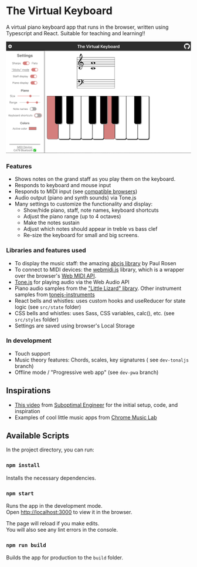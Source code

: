 # The Virtual Keyboard

A virtual piano keyboard app that runs in the browser, written using Typescript and React. Suitable for teaching and learning!!

![Demo image of virtual keyboard](./demo.png)

### Features
- Shows notes on the grand staff as you play them on the keyboard.
- Responds to keyboard and mouse input
- Responds to MIDI input (see [compatible browsers](https://developer.mozilla.org/en-US/docs/Web/API/MIDIAccess#browser_compatibility))
- Audio output (piano and synth sounds) via Tone.js
- Many settings to customize the functionality and display:
    - Show/hide piano, staff, note names, keyboard shortcuts
    - Adjust the piano range (up to 4 octaves)
    - Make the notes sustain
    - Adjust which notes should appear in treble vs bass clef
    - Re-size the keyboard for small and big screens.

### Libraries and features used
- To display the music staff: the amazing [abcjs library](https://paulrosen.github.io/abcjs/) by Paul Rosen
- To connect to MIDI devices: the [webmidi.js](https://github.com/djipco/webmidi) library, which is a wrapper over the browser's [Web MIDI API](https://developer.mozilla.org/en-US/docs/Web/API/Web_MIDI_API). 
- [Tone.js](https://tonejs.github.io/) for playing audio via the Web Audio API
- Piano audio samples from the ["Little Lizard" library](https://linuxmusicians.com/viewtopic.php?t=12046). Other instrument samples from [tonejs-instruments](https://github.com/Makefully-Studios/tonejs-instruments)
- React bells and whistles: uses custom hooks and useReducer for state logic (see `src/state` folder)
- CSS bells and whistles: uses Sass, CSS variables, calc(), etc. (see `src/styles` folder)
- Settings are saved using browser's Local Storage

### In development
- Touch support
- Music theory features: Chords, scales, key signatures ( see `dev-tonaljs` branch)
- Offline mode / "Progressive web app" (see `dev-pwa` branch)

## Inspirations
- [This video](https://www.youtube.com/watch?v=kMf1XWVY2cA) from [Suboptimal Engineer](https://github.com/SuboptimalEng) for the initial setup, code, and inspiration
- Examples of cool little music apps from [Chrome Music Lab](https://musiclab.chromeexperiments.com/)

## Available Scripts

In the project directory, you can run:

### `npm install`
Installs the necessary dependencies.

### `npm start`

Runs the app in the development mode.\
Open [http://localhost:3000](http://localhost:3000) to view it in the browser.

The page will reload if you make edits.\
You will also see any lint errors in the console.

### `npm run build`

Builds the app for production to the `build` folder.

